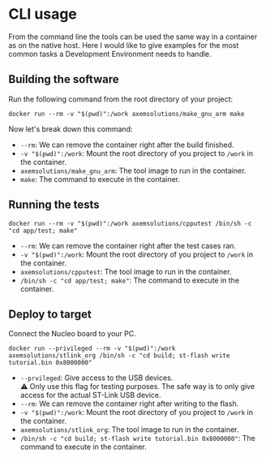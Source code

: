 # CLI usage

From the command line the tools can be used the same way in a container as on the native host. Here
I would like to give examples for the most common tasks a Development Environment needs to handle.

## Building the software

Run the following command from the root directory of your project:

    docker run --rm -v "$(pwd)":/work axemsolutions/make_gnu_arm make

Now let's break down this command: 

- `--rm`: We can remove the container right after the build finished.
- `-v "$(pwd)":/work`: Mount the root directory of you project to `/work` in the container. 
- `axemsolutions/make_gnu_arm`: The tool image to run in the container.
- `make`: The command to execute in the container.

## Running the tests

    docker run --rm -v "$(pwd)":/work axemsolutions/cpputest /bin/sh -c "cd app/test; make"

- `--rm`: We can remove the container right after the test cases ran.
- `-v "$(pwd)":/work`: Mount the root directory of you project to `/work` in the container. 
- `axemsolutions/cpputest`: The tool image to run in the container.
- `/bin/sh -c "cd app/test; make"`: The command to execute in the container.

## Deploy to target

Connect the Nucleo board to your PC.

    docker run --privileged --rm -v "$(pwd)":/work axemsolutions/stlink_org /bin/sh -c "cd build; st-flash write tutorial.bin 0x8000000"

- `--prvileged`: Give access to the USB devices.  
:warning: Only use this flag for testing purposes. The safe way is to only give access for the 
actual ST-Link USB device.
- `--rm`: We can remove the container right after writing to the flash.
- `-v "$(pwd)":/work`: Mount the root directory of you project to `/work` in the container. 
- `axemsolutions/stlink_org`: The tool image to run in the container.
- `/bin/sh -c "cd build; st-flash write tutorial.bin 0x8000000"`: The command to execute in the 
container.